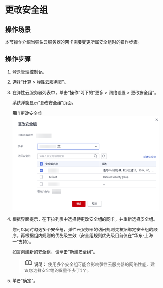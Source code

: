 # 更改安全组<a name="ecs_03_0606"></a>

## 操作场景<a name="section5630193654713"></a>

本节操作介绍当弹性云服务器的网卡需要变更所属安全组时的操作步骤。

## 操作步骤<a name="section148110439474"></a>

1.  登录管理控制台。
2.  选择“计算 \> 弹性云服务器”。
3.  在弹性云服务器列表中，单击“操作”列下的“更多 \> 网络设置 \> 更改安全组”。

    系统弹窗显示“更改安全组”页面。

    **图 1**  更改安全组<a name="fig1891392910249"></a>  
    ![](figures/更改安全组.png "更改安全组")

4.  根据界面提示，在下拉列表中选择待更改安全组的网卡，并重新选择安全组。

    您可以同时勾选多个安全组，弹性云服务器的访问规则先根据绑定安全组的顺序，再根据组内规则的优先级生效（安全组规则优先级目前仅在“华东-上海一”支持）。

    如需创建新的安全组，请单击“新建安全组”。

    >![](public_sys-resources/icon-note.gif) **说明：** 
    >使用多个安全组可能会影响弹性云服务器的网络性能，建议您选择安全组的数量不多于5个。

5.  单击“确定”。

